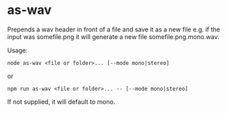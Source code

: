# as-wav

Prepends a wav header in front of a file and save it as a new file e.g. if the input was somefile.png it will generate a new file somefile.png.mono.wav.

Usage:
```
node as-wav <file or folder>... [--mode mono|stereo]
```
or
```
npm run as-wav <file or folder>... -- [--mode mono|stereo]
```

If not supplied, it will default to mono.
